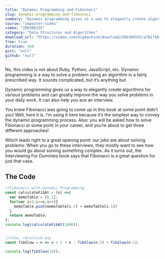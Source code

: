 ```yaml
---
title: "Dynamic Programming and Fibonnaci"
slug: dynamic-programming-and-fibonnaci
summary: "Dynamic programming gives us a way to elegantly create algorithms for various problems and can greatly improve the way you solve problems in your daily work. It can also help you ace an interview."
course: "imposter-video"
vimeo: "206300155"
category: "Data Structures and Algorithms"
download_url: "https://vimeo.com/bigmachine/download/206300155/a781f4b7c6"
free: true
duration: 580
gist: "null"
github: "null"
---
```


No, this video is not about Ruby, Python, JavaScript, etc. Dynamic programming is a way to solve a problem using an algorithm in a fairly prescribed way. It sounds complicated, but it’s anything but.

Dynamic programming gives us a way to elegantly create algorithms for various problems and can greatly improve the way you solve problems in your daily work. It can also help you ace an interview.

You knew Fibonacci was going to come up in this book at some point didn’t you! Well, here it is. I’m using it here because it’s the simplest way to convey the dynamic programming process. Also: you will be asked how to solve Fibonacci at some point in your career, and you’re about to get three different approaches!

Which leads right to a great opening point: our jobs are about solving problems. When you go to these interviews, they mostly want to see how you would go about solving something complex. As it turns out, the Interviewing For Dummies book says that Fibonacci is a great question for just that case.

## The Code

```js
//Fibonacci with Dynamic Programming
const calculateFibAt = (n) =>{
  var memoTable = [0,1];
  for(var i=2;i<=n;i++){
    memoTable.push(memoTable[i-2] + memoTable[i-1])
  }
  return memoTable;
};
console.log(calculateFibAt(1000));


//slow, recursive way
const fibSlow = n => n < 2 ? n : fibSlow(n-2) + fibSlow(n-1);

console.log(fibSlow(10));
```

